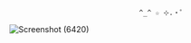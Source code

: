                                     ^_^ ☆ ⊹.・゜ 
  
![Screenshot (6420)](https://github.com/user-attachments/assets/688b0dfa-2b0b-4100-92db-10c632fb3141)

